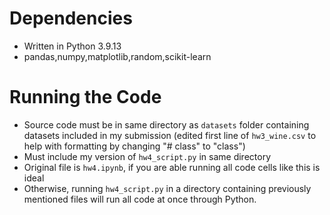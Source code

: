 # Dependencies
- Written in Python 3.9.13
- pandas,numpy,matplotlib,random,scikit-learn
# Running the Code
- Source code must be in same directory as ```datasets``` folder containing datasets included in my submission (edited first line of ```hw3_wine.csv``` to help with formatting by changing "# class" to "class")
- Must include my version of ```hw4_script.py``` in same directory
- Original file is ```hw4.ipynb```, if you are able running all code cells like this is ideal
- Otherwise, running  ```hw4_script.py``` in a directory containing previously mentioned files will run all code at once through Python.
